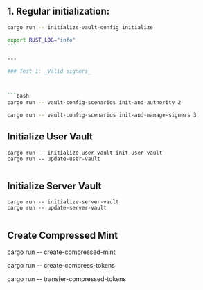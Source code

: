 ## 1. Regular initialization:

```bash
cargo run -- initialize-vault-config initialize
```

````bash
export RUST_LOG="info"
```

---

### Test 1: _Valid signers_



```bash
cargo run -- vault-config-scenarios init-and-authority 2

cargo run -- vault-config-scenarios init-and-manage-signers 3


````
## Initialize User Vault

````
cargo run -- initialize-user-vault init-user-vault
cargo run -- update-user-vault


````

## Initialize Server Vault

````
cargo run -- initialize-server-vault
cargo run -- update-server-vault


````

## Create Compressed Mint

cargo run -- create-compressed-mint

cargo run -- create-compress-tokens

cargo run -- transfer-compressed-tokens